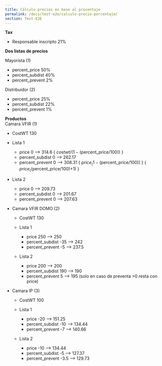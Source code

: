 ```yaml
---
title: Cálculo precios en base al procentaje
permalink: /docs/test-e2e/calculo-precio-porcentaje/
section: Test-E2E
---
```


**Tax**

- Responsable inscripto 21%

**Dos listas de precios**<br>

Mayorista (1)

- percent_price 50%
- percent_subdist 40%
- percent_prevent 2%

Distribuidor (2)

- percent_price 25%
- percent_subdist 22%
- percent_prevent 1%

**Productos**<br>
Camara VFIR (1)

- CostWT 130
- Lista 1

  - price 0 --> 314.6 { $costwt / (1-($percent_price/100)) }
  - percent_subdist 0 --> 262.17
  - percent_prevent 0 --> 308.31 { $price_ (1 - ($percent_price/100)) } { $price_ (($percent_price/100)+1) }

- Lista 2

  - price 0 --> 209.73
  - percent_subdist 0 --> 201.67
  - percent_prevent 0 --> 207.63

- Camara VFIR DOMO (2)

  - CostWT 130
  - Lista 1

    - price 250 --> 250
    - percent_subdist -35 --> 242
    - percent_prevent -5 --> 237.5

  - Lista 2

    - price 200 --> 200
    - percent_subdist 190 --> 190
    - percent_prevent 5 --> 195 (solo en caso de preventa >0 resta con price)

- Camara IP (3)

  - CostWT 100
  - Lista 1

    - price -20 --> 151.25
    - percent_subdist -10 --> 134.44
    - percent_prevent -7 --> 140.66

  - Lista 2

    - price -10 --> 134.44
    - percent_subdist -5 --> 127.37
    - percent_prevent -3.5 --> 129.73
